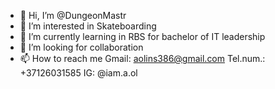 - 👋 Hi, I’m @DungeonMastr
- 👀 I’m interested in Skateboarding
- 🌱 I’m currently learning in RBS for bachelor of IT leadership
- 💞️ I’m looking for collaboration
- 📫 How to reach me 
  Gmail: aolins386@gmail.com
  Tel.num.: +37126031585
  IG: @iam.a.ol
<!---
DungeonMastr/DungeonMastr is a ✨ special ✨ repository because its `README.md` (this file) appears on your GitHub profile.
You can click the Preview link to take a look at your changes.
--->
